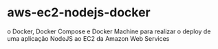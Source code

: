 # aws-ec2-nodejs-docker
o Docker, Docker Compose e Docker Machine para realizar o deploy de uma aplicação NodeJS ao EC2 da Amazon Web Services
